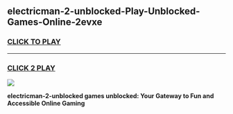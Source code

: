 
## electricman-2-unblocked-Play-Unblocked-Games-Online-2evxe
<h3>
<a href="https://premium76.site?title=electricman-2-unblocked&ref=25A">CLICK TO PLAY</a></h3>
<hr>

<h3>
<a href="https://premium76.site?title=electricman-2-unblocked&ref=25A">CLICK 2 PLAY</a>
  
</h3>

<a href="https://premium76.site?title=electricman-2-unblocked&ref=25A"><img src="https://clearcache.store/games.png"></a>


**electricman-2-unblocked games unblocked: Your Gateway to Fun and Accessible Online Gaming**
